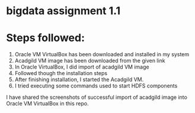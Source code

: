 # bigdata assignment 1.1

# Steps followed:

1. Oracle VM VirtualBox has been downloaded and installed in my system
2. Acadgild VM image has been downloaded from the given link
3. In Oracle VirtualBox, I did import of acadgild VM image
4. Followed though the installation steps
5. After finishing installation, I started the Acadgild VM. 
6. I tried executing some commands used to start HDFS components

I have shared the screenshots of successful import of acadgild image into Oracle VM VirtualBox in this repo.
